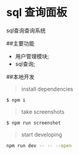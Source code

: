 
# sql 查询面板

sql查询查询系统

##主要功能

- 用户管理模块;
- sql查询;


##本地开发


> install dependencies

```bash
$ npm i
```

> take screenshots

```bash
$ npm run screenshot
```

> start developing

```bash
npm run dev -- -- --open
```

